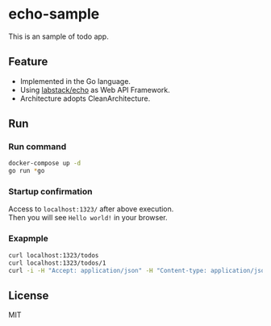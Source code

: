 # echo-sample

This is an sample of todo app.

## Feature

- Implemented in the Go language.
- Using [labstack/echo](https://github.com/labstack/echo) as Web API Framework.
- Architecture adopts CleanArchitecture.

## Run

### Run command

```sh
docker-compose up -d
go run *go
```

### Startup confirmation

Access to `localhost:1323/` after above execution.  
Then you will see `Hello world!` in your browser.

### Exapmple

```sh
curl localhost:1323/todos
curl localhost:1323/todos/1
curl -i -H "Accept: application/json" -H "Content-type: application/json" -X POST -d '{"ID": 4, "Title": "todo4","Content": "sample-todo","Status": "0"}' localhost:1323/todos
```

## License

MIT
